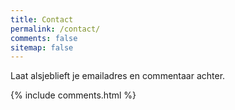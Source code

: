 ```yaml
---
title: Contact
permalink: /contact/
comments: false
sitemap: false
---
```

Laat alsjeblieft je emailadres en commentaar achter.

{% include comments.html %}

